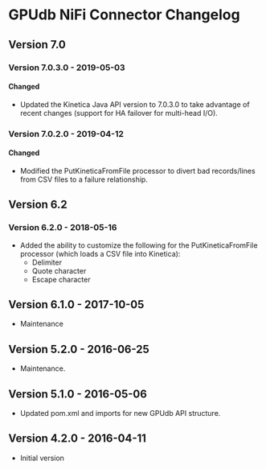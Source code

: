 # GPUdb NiFi Connector Changelog

## Version 7.0

### Version 7.0.3.0 - 2019-05-03

#### Changed
-   Updated the Kinetica Java API version to 7.0.3.0 to take advantage of
    recent changes (support for HA failover for multi-head I/O).

### Version 7.0.2.0 - 2019-04-12

#### Changed
-   Modified the PutKineticaFromFile processor to divert bad records/lines
    from CSV files to a failure relationship.

## Version 6.2

### Version 6.2.0 - 2018-05-16
-   Added the ability to customize the following for the PutKineticaFromFile
    processor (which loads a CSV file into Kinetica):
    -   Delimiter
    -   Quote character
    -   Escape character


## Version 6.1.0 - 2017-10-05

-   Maintenance


## Version 5.2.0 - 2016-06-25

-   Maintenance.


## Version 5.1.0 - 2016-05-06

-   Updated pom.xml and imports for new GPUdb API structure.


## Version 4.2.0 - 2016-04-11

-   Initial version
